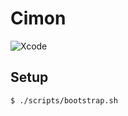 # Cimon

![Xcode](https://img.shields.io/badge/Xcode-10.2-blue.svg)

## Setup

```hcl
$ ./scripts/bootstrap.sh
```

